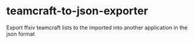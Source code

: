# teamcraft-to-json-exporter
Export ffxiv teamcraft lists to the imported into another application in the json format
